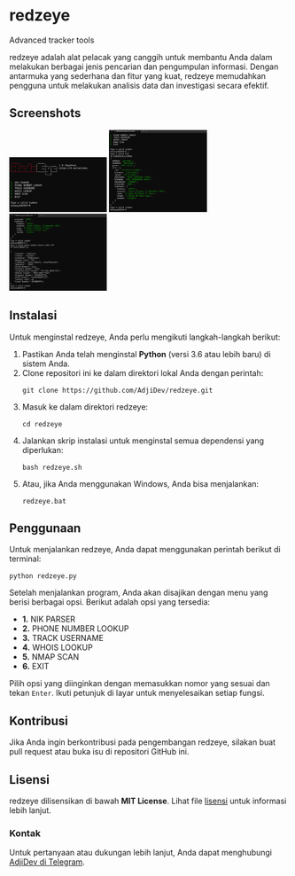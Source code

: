 # redzeye

Advanced tracker tools

<p>redzeye adalah alat pelacak yang canggih untuk membantu Anda dalam melakukan berbagai jenis pencarian dan pengumpulan informasi. Dengan antarmuka yang sederhana dan fitur yang kuat, redzeye memudahkan pengguna untuk melakukan analisis data dan investigasi secara efektif.</p>

<h2>Screenshots</h2>
<img src="https://raw.githubusercontent.com/AdjiDev/redzeye/refs/heads/main/ss1.png" alt="Screenshot 1" style="max-width:35%; height:auto;">
<img src="https://raw.githubusercontent.com/AdjiDev/redzeye/refs/heads/main/ss2.png" alt="Screenshot 2" style="max-width:35%; height:auto;">
<img src="https://raw.githubusercontent.com/AdjiDev/redzeye/refs/heads/main/ss3.png" alt="Screenshot 3" style="max-width:35%; height:auto;">

<h2>Instalasi</h2>
<p>Untuk menginstal redzeye, Anda perlu mengikuti langkah-langkah berikut:</p>
<ol>
    <li>Pastikan Anda telah menginstal <strong>Python</strong> (versi 3.6 atau lebih baru) di sistem Anda.</li>
    <li>Clone repositori ini ke dalam direktori lokal Anda dengan perintah:</li>
    <pre><code>git clone https://github.com/AdjiDev/redzeye.git</code></pre>
    <li>Masuk ke dalam direktori redzeye:</li>
    <pre><code>cd redzeye</code></pre>
    <li>Jalankan skrip instalasi untuk menginstal semua dependensi yang diperlukan:</li>
    <pre><code>bash redzeye.sh</code></pre>
    <li>Atau, jika Anda menggunakan Windows, Anda bisa menjalankan:</li>
    <pre><code>redzeye.bat</code></pre>
</ol>

<h2>Penggunaan</h2>
<p>Untuk menjalankan redzeye, Anda dapat menggunakan perintah berikut di terminal:</p>
<pre><code>python redzeye.py</code></pre>
<p>Setelah menjalankan program, Anda akan disajikan dengan menu yang berisi berbagai opsi. Berikut adalah opsi yang tersedia:</p>
<ul>
    <li><strong>1.</strong> NIK PARSER</li>
    <li><strong>2.</strong> PHONE NUMBER LOOKUP</li>
    <li><strong>3.</strong> TRACK USERNAME</li>
    <li><strong>4.</strong> WHOIS LOOKUP</li>
    <li><strong>5.</strong> NMAP SCAN</li>
    <li><strong>6.</strong> EXIT</li>
</ul>
<p>Pilih opsi yang diinginkan dengan memasukkan nomor yang sesuai dan tekan <code>Enter</code>. Ikuti petunjuk di layar untuk menyelesaikan setiap fungsi.</p>

<h2>Kontribusi</h2>
<p>Jika Anda ingin berkontribusi pada pengembangan redzeye, silakan buat pull request atau buka isu di repositori GitHub ini.</p>

<h2>Lisensi</h2>
<p>redzeye dilisensikan di bawah <strong>MIT License</strong>. Lihat file <a href="https://github.com/AdjiDev/redzeye/blob/main/LICENSE">lisensi</a> untuk informasi lebih lanjut.</p>

<h3>Kontak</h3>
<p>Untuk pertanyaan atau dukungan lebih lanjut, Anda dapat menghubungi <a href="https://t.me/adjidev">AdjiDev di Telegram</a>.</p>
